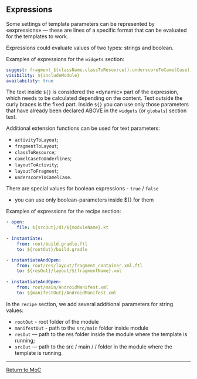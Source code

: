 ## Expressions

Some settings of template parameters can be represented by «expressions» — these are lines of a specific
format that can be evaluated for the templates to work.

Expressions could evaluate values of two types: strings and boolean.

Examples of expressions for the `widgets` section:

```yaml
suggest: fragment_${className.classToResource().underscoreToCamelCase()}
visibility: ${includeModule}
availability: true
```

The text inside `${}` is considered the «dynamic» part of the expression, which needs to be
calculated depending on the content. Text outside the curly braces is the fixed part.
Inside `${}` you can use only those parameters that have already been declared ABOVE in the `widgets` (or `globals`) section text.

Additional extension functions can be used for text parameters:

- `activityToLayout`;
- `fragmentToLayout`;
- `classToResource`;
- `camelCaseToUnderlines`;
- `layoutToActivity`;
- `layoutToFragment`;
- `underscoreToCamelCase`.

There are special values for boolean expressions - `true` / `false`
+ you can use only boolean-parameters inside ${} for them

Examples of expressions for the recipe section:

```yaml
- open:
    file: ${srcOut}/di/${moduleName}.kt
    
- instantiate:
    from: root/build.gradle.ftl
    to: ${rootOut}/build.gradle

- instantiateAndOpen:
    from: root/res/layout/fragment_container.xml.ftl
    to: ${resOut}/layout/${fragmentName}.xml
    
- instantiateAndOpen:
    from: root/main/AndroidManifest.xml
    to: ${manifestOut}/AndroidManifest.xml
```

In the `recipe` section, we add several additional parameters for string values:

- `rootOut` - root folder of the module
- `manifestOut` - path to the `src/main` folder inside module
- `resOut` — path to the res folder inside the module where the template is running;
- `srcOut` — path to the src / main / <source-set> / <current-dir> folder in the module where the template is running.

---

[Return to MoC](/plugins/hh-geminio/README_EN.md)